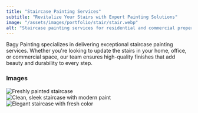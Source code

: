 ```yaml
---
title: "Staircase Painting Services"
subtitle: "Revitalize Your Stairs with Expert Painting Solutions"
image: "/assets/images/portfolio/stair/stair.webp"
alt: "Staircase painting services for residential and commercial properties"
---
```

Bagy Painting specializes in delivering exceptional staircase painting services. Whether you're looking to update the stairs in your home, office, or commercial space, our team ensures high-quality finishes that add beauty and durability to every step.

### Images

![Freshly painted staircase](/assets/images/portfolio/stair/stair-1.webp)  
![Clean, sleek staircase with modern paint](/assets/images/portfolio/stair/stair-2.webp)  
![Elegant staircase with fresh color](/assets/images/portfolio/stair/stair-3.webp)